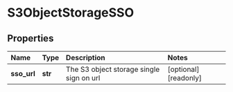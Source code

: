 # S3ObjectStorageSSO

## Properties

| Name | Type | Description | Notes |
| :--- | :--- | :--- | :--- |
| **sso\_url** | **str** | The S3 object storage single sign on url | \[optional\] \[readonly\] |

